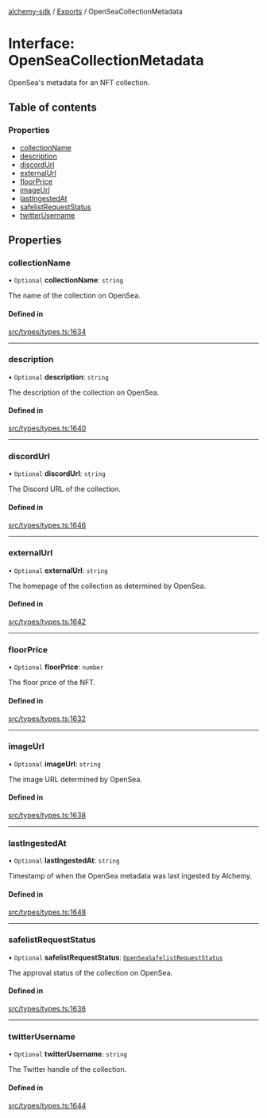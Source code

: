 [alchemy-sdk](../README.md) / [Exports](../modules.md) / OpenSeaCollectionMetadata

# Interface: OpenSeaCollectionMetadata

OpenSea's metadata for an NFT collection.

## Table of contents

### Properties

- [collectionName](OpenSeaCollectionMetadata.md#collectionname)
- [description](OpenSeaCollectionMetadata.md#description)
- [discordUrl](OpenSeaCollectionMetadata.md#discordurl)
- [externalUrl](OpenSeaCollectionMetadata.md#externalurl)
- [floorPrice](OpenSeaCollectionMetadata.md#floorprice)
- [imageUrl](OpenSeaCollectionMetadata.md#imageurl)
- [lastIngestedAt](OpenSeaCollectionMetadata.md#lastingestedat)
- [safelistRequestStatus](OpenSeaCollectionMetadata.md#safelistrequeststatus)
- [twitterUsername](OpenSeaCollectionMetadata.md#twitterusername)

## Properties

### collectionName

• `Optional` **collectionName**: `string`

The name of the collection on OpenSea.

#### Defined in

[src/types/types.ts:1634](https://github.com/alchemyplatform/alchemy-sdk-js/blob/340ad5a/src/types/types.ts#L1634)

___

### description

• `Optional` **description**: `string`

The description of the collection on OpenSea.

#### Defined in

[src/types/types.ts:1640](https://github.com/alchemyplatform/alchemy-sdk-js/blob/340ad5a/src/types/types.ts#L1640)

___

### discordUrl

• `Optional` **discordUrl**: `string`

The Discord URL of the collection.

#### Defined in

[src/types/types.ts:1646](https://github.com/alchemyplatform/alchemy-sdk-js/blob/340ad5a/src/types/types.ts#L1646)

___

### externalUrl

• `Optional` **externalUrl**: `string`

The homepage of the collection as determined by OpenSea.

#### Defined in

[src/types/types.ts:1642](https://github.com/alchemyplatform/alchemy-sdk-js/blob/340ad5a/src/types/types.ts#L1642)

___

### floorPrice

• `Optional` **floorPrice**: `number`

The floor price of the NFT.

#### Defined in

[src/types/types.ts:1632](https://github.com/alchemyplatform/alchemy-sdk-js/blob/340ad5a/src/types/types.ts#L1632)

___

### imageUrl

• `Optional` **imageUrl**: `string`

The image URL determined by OpenSea.

#### Defined in

[src/types/types.ts:1638](https://github.com/alchemyplatform/alchemy-sdk-js/blob/340ad5a/src/types/types.ts#L1638)

___

### lastIngestedAt

• `Optional` **lastIngestedAt**: `string`

Timestamp of when the OpenSea metadata was last ingested by Alchemy.

#### Defined in

[src/types/types.ts:1648](https://github.com/alchemyplatform/alchemy-sdk-js/blob/340ad5a/src/types/types.ts#L1648)

___

### safelistRequestStatus

• `Optional` **safelistRequestStatus**: [`OpenSeaSafelistRequestStatus`](../enums/OpenSeaSafelistRequestStatus.md)

The approval status of the collection on OpenSea.

#### Defined in

[src/types/types.ts:1636](https://github.com/alchemyplatform/alchemy-sdk-js/blob/340ad5a/src/types/types.ts#L1636)

___

### twitterUsername

• `Optional` **twitterUsername**: `string`

The Twitter handle of the collection.

#### Defined in

[src/types/types.ts:1644](https://github.com/alchemyplatform/alchemy-sdk-js/blob/340ad5a/src/types/types.ts#L1644)
